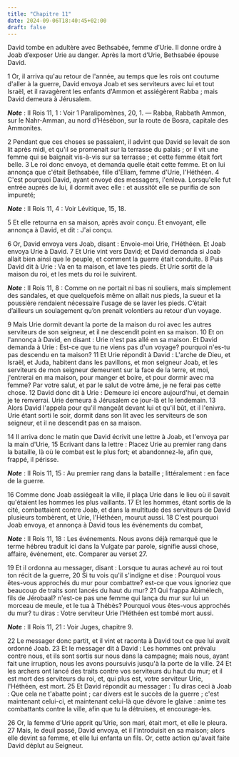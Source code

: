 ```yaml
---
title: "Chapitre 11"
date: 2024-09-06T18:40:45+02:00
draft: false
---
```



David tombe en adultère avec Bethsabée, femme d’Urie.
Il donne ordre à Joab d’exposer Urie au danger.
Après la mort d’Urie, Bethsabée épouse David.


1 Or, il arriva qu'au retour de l'année, au temps que les rois ont coutume d'aller à la guerre, David envoya Joab et ses serviteurs avec lui et tout Israël, et il ravagèrent les enfants d'Ammon et assiégèrent Rabba ; mais David demeura à Jérusalem.

***Note*** :  II Rois 11, 1 : Voir 1 Paralipomènes, 20, 1. ― Rabba, Rabbath Ammon, sur le Nahr-Amman, au nord d’Hésébon, sur la route de Bosra, capitale des Ammonites.


2 Pendant que ces choses se passaient, il advint que David se levait de son lit après midi, et qu'il se promenait sur la terrasse du palais ; or il vit une femme qui se baignait vis-à-vis sur sa terrasse ; et cette femme était fort belle. 3 Le roi donc envoya, et demanda quelle était cette femme. Et on lui annonça que c'était Bethsabée, fille d'Eliam, femme d'Urie, l'Héthéen. 4 C'est pourquoi David, ayant envoyé des messagers, l'enleva. Lorsqu'elle fut entrée auprès de lui, il dormit avec elle : et aussitôt elle se purifia de son impureté;

***Note*** :  II Rois 11, 4 : Voir Lévitique, 15, 18.

5 Et elle retourna en sa maison, après avoir conçu. Et envoyant, elle annonça à David, et dit : J'ai conçu.


6 Or, David envoya vers Joab, disant : Envoie-moi Urie, l'Héthéen. Et Joab envoya Urie à David. 7 Et Urie vint vers David; et David demanda si Joab allait bien ainsi que le peuple, et comment la guerre était conduite. 8 Puis David dit à Urie : Va en ta maison, et lave tes pieds. Et Urie sortit de la maison du roi, et les mets du roi le suivirent.

***Note*** :  II Rois 11, 8 : Comme on ne portait ni bas ni souliers, mais simplement des sandales, et que quelquefois même on allait nus pieds, la sueur et la poussière rendaient nécessaire l’usage de se laver les pieds. C’était d’ailleurs un soulagement qu’on prenait volontiers au retour d’un voyage.

9 Mais Urie dormit devant la porte de la maison du roi avec les autres serviteurs de son seigneur, et il ne descendit point en sa maison. 10 Et on l'annonça à David, en disant : Urie n'est pas allé en sa maison. Et David demanda à Urie : Est-ce que tu ne viens pas d'un voyage? pourquoi n'es-tu pas descendu en ta maison? 11 Et Urie répondit à David : L'arche de Dieu, et Israël, et Juda, habitent dans les pavillons, et mon seigneur Joab, et les serviteurs de mon seigneur demeurent sur la face de la terre, et moi, j'entrerai en ma maison, pour manger et boire, et pour dormir avec ma femme? Par votre salut, et par le salut de votre âme, je ne ferai pas cette chose. 12 David donc dit à Urie : Demeure ici encore aujourd'hui, et demain je te renverrai. Urie demeura à Jérusalem ce jour-là et le lendemain. 13 Alors David l'appela pour qu'il mangeât devant lui et qu'il bût, et il l'enivra. Urie étant sorti le soir, dormit dans son lit avec les serviteurs de son seigneur, et il ne descendit pas en sa maison.


14 Il arriva donc le matin que David écrivit une lettre à Joab, et l'envoya par la main d'Urie, 15 Ecrivant dans la lettre : Placez Urie au premier rang dans la bataille, là où le combat est le plus fort; et abandonnez-le, afin que, frappé, il périsse.

***Note*** :  II Rois 11, 15 : Au premier rang dans la bataille ; littéralement : en face de la guerre.

16 Comme donc Joab assiégeait la ville, il plaça Urie dans le lieu où il savait qu'étaient les hommes les plus vaillants. 17 Et les hommes, étant sortis de la cité, combattaient contre Joab, et dans la multitude des serviteurs de David plusieurs tombèrent, et Urie, l'Héthéen, mourut aussi. 18 C'est pourquoi Joab envoya, et annonça à David tous les événements du combat,

***Note*** :  II Rois 11, 18 : Les événements. Nous avons déjà remarqué que le terme hébreu traduit ici dans la Vulgate par parole, signifie aussi chose, affaire, événement, etc. Comparer au verset 27.

19 Et il ordonna au messager, disant : Lorsque tu auras achevé au roi tout ton récit de la guerre, 20 Si tu vois qu'il s'indigne et dise : Pourquoi vous êtes-vous approchés du mur pour combattre? est-ce que vous ignoriez que beaucoup de traits sont lancés du haut du mur? 21 Qui frappa Abimélech, fils de Jérobaal? n'est-ce pas une femme qui lança du mur sur lui un morceau de meule, et le tua à Thébès? Pourquoi vous êtes-vous approchés du mur? tu diras : Votre serviteur Urie l'Héthéen est tombé mort aussi.

***Note*** :  II Rois 11, 21 : Voir Juges, chapitre 9.


22 Le messager donc partit, et il vint et raconta à David tout ce que lui avait ordonné Joab. 23 Et le messager dit à David : Les hommes ont prévalu contre nous, et ils sont sortis sur nous dans la campagne; mais nous, ayant fait une irruption, nous les avons poursuivis jusqu'à la porte de la ville. 24 Et les archers ont lancé des traits contre vos serviteurs du haut du mur; et il est mort des serviteurs du roi, et, qui plus est, votre serviteur Urie, l'Héthéen, est mort. 25 Et David répondit au messager : Tu diras ceci à Joab : Que cela ne t'abatte point ; car divers est le succès de la guerre ; c'est maintenant celui-ci, et maintenant celui-là que dévore le glaive : anime tes combattants contre la ville, afin que tu la détruises, et encourage-les.


26 Or, la femme d'Urie apprit qu'Urie, son mari, était mort, et elle le pleura. 27 Mais, le deuil passé, David envoya, et il l'introduisit en sa maison; alors elle devint sa femme, et elle lui enfanta un fils. Or, cette action qu'avait faite David déplut au Seigneur.


